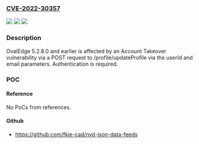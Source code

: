 ### [CVE-2022-30357](https://cve.mitre.org/cgi-bin/cvename.cgi?name=CVE-2022-30357)
![](https://img.shields.io/static/v1?label=Product&message=n%2Fa&color=blue)
![](https://img.shields.io/static/v1?label=Version&message=n%2Fa&color=blue)
![](https://img.shields.io/static/v1?label=Vulnerability&message=n%2Fa&color=brighgreen)

### Description

OvalEdge 5.2.8.0 and earlier is affected by an Account Takeover vulnerability via a POST request to /profile/updateProfile via the userId and email parameters. Authentication is required.

### POC

#### Reference
No PoCs from references.

#### Github
- https://github.com/fkie-cad/nvd-json-data-feeds


